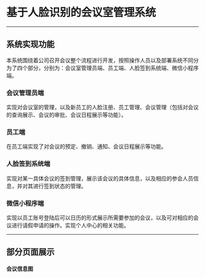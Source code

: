 # 基于人脸识别的会议室管理系统
****
## 系统实现功能
本系统围绕着公司召开会议整个流程进行开发，按照操作人员以及部署系统不同分为了四个部分，分别为：会议室管理员端、员工端、人脸签到系统端、微信小程序端。
### 会议管理员端
实现对会议室的管理，以及新员工的人脸注册、员工管理、会议管理（包括对会议的查询展示、会议的审批、会议日程展示等功能）。
### 员工端
在员工端实现了对会议的预定、撤销、通知、会议日程展示等功能。
### 人脸签到系统端
实现对某一具体会议的签到管理，展示该会议的具体信息，以及相应的参会人员信息，并对其进行签到状态的管理。
### 微信小程序端
实现以员工账号登陆后可以日历的形式展示所需要参加的会议，以及可对相应的会议进行请假申请的操作。实现个人中心的相关功能。
*****
## 部分页面展示
#### 会议信息图

